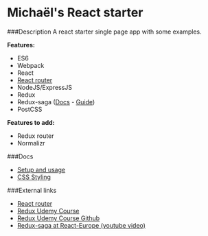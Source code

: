 # Michaël's React starter

###Description
A react starter single page app with some examples.

**Features:**
- ES6
- Webpack
- React
- [React router](https://github.com/reactjs/react-router)
- NodeJS/ExpressJS
- Redux
- Redux-saga ([Docs](http://yelouafi.github.io/redux-saga/docs) - [Guide](docs/ReduxSaga.md)) 
- PostCSS

**Features to add:**
- Redux router
- Normalizr

###Docs
- [Setup and usage](docs/SetupAndUsage.md)
- [CSS Styling](docs/CSSStyling.md)

###External links
- [React router](https://github.com/reactjs/react-router)
- [Redux Udemy Course](https://www.udemy.com/react-redux/)
- [Redux Udemy Course Github](https://github.com/StephenGrider/ReduxCasts/blob/master/book_list)
- [Redux-saga at React-Europe (youtube video)](https://www.youtube.com/watch?v=QJVdcIlqGwc)